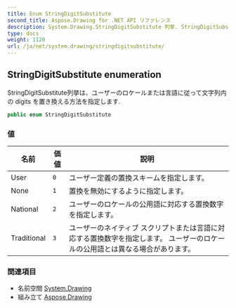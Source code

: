 ```yaml
---
title: Enum StringDigitSubstitute
second_title: Aspose.Drawing for .NET API リファレンス
description: System.Drawing.StringDigitSubstitute 列挙. StringDigitSubstitute列挙はユーザーのロケールまたは言語に従って文字列内の digits を置き換える方法を指定します.
type: docs
weight: 1120
url: /ja/net/system.drawing/stringdigitsubstitute/
---
```

## StringDigitSubstitute enumeration

StringDigitSubstitute列挙は、ユーザーのロケールまたは言語に従って文字列内の digits を置き換える方法を指定します.

```csharp
public enum StringDigitSubstitute
```

### 値

| 名前 | 価値 | 説明 |
| --- | --- | --- |
| User | `0` | ユーザー定義の置換スキームを指定します。 |
| None | `1` | 置換を無効にするように指定します。 |
| National | `2` | ユーザーのロケールの公用語に対応する置換数字を指定します。 |
| Traditional | `3` | ユーザーのネイティブ スクリプトまたは言語に対応する置換数字を指定します。 ユーザーのロケールの公用語とは異なる場合があります。 |

### 関連項目

* 名前空間 [System.Drawing](../../system.drawing/)
* 組み立て [Aspose.Drawing](../../)


